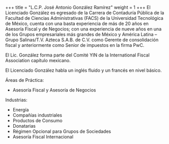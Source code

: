 +++
title = "L.C.P. José Antonio González Ramírez"
weight = 1
+++
El <span class="invert-font">Licenciado González</span> es egresado de la Carrera de <span class="invert-font">Contaduría
Pública</span> de la Facultad de Ciencias Administrativas (FACS) de la
Universidad Tecnológica de México, cuenta con una basta
experiencia de más de 20 años en Asesoría Fiscal y de Negocios;
con una experiencia de nueve años en una de los Grupos
empresariales más grandes de México y América Latina – <span class="invert-font">Grupo
Salinas/T.V. Azteca S.A.B. de C.V.</span> como Gerente de consolidación
fiscal y anteriormente como Senior de impuestos en la <span class="invert-font">firma PwC.</span>

El Lic. González forma parte del Comité YIN de la International
Fiscal Association capítulo mexicano.

<span class="invert-font">El Licenciado González habla un inglés fluido y un francés en nivel
básico.</span>

Áreas de Práctica:

* Asesoría Fiscal y Asesoría de Negocios

Industrias:

* <span class="invert-font">Energía</span>
* Compañías industriales
* <span class="invert-font">Productos de Consumo</span>
* Donatarias
* <span class="invert-font">Régimen Opcional para Grupos de Sociedades</span>
* Asesoría Fiscal Internacional